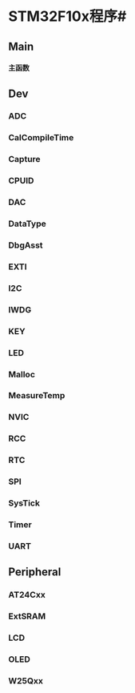 # STM32F10x程序#
## Main ##
#### 主函数 ####
## Dev ##
### ADC ###
### CalCompileTime ###
### Capture ###
### CPUID ###
### DAC ###
### DataType ###
### DbgAsst ###
### EXTI ###
### I2C ###
### IWDG ###
### KEY ###
### LED ###
### Malloc ###
### MeasureTemp ###
### NVIC ###
### RCC ###
### RTC ###
### SPI ###
### SysTick ###
### Timer ###
### UART ###
## Peripheral ##
### AT24Cxx ###
### ExtSRAM ###
### LCD ###
### OLED ###
### W25Qxx ###